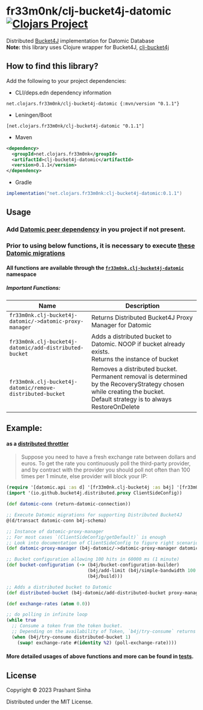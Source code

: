# fr33m0nk/clj-bucket4j-datomic [![Clojars Project](https://img.shields.io/clojars/v/net.clojars.fr33m0nk/clj-bucket4j-datomic.svg)](https://clojars.org/net.clojars.fr33m0nk/clj-bucket4j-datomic)

Distributed [Bucket4J](https://github.com/bucket4j/bucket4j) implementation for Datomic Database
<br/>
**Note:** this library uses Clojure wrapper for Bucket4J, [clj-bucket4j](https://github.com/fr33m0nk/clj-bucket4j)

## How to find this library?

Add the following to your project dependencies:

- CLI/deps.edn dependency information
```
net.clojars.fr33m0nk/clj-bucket4j-datomic {:mvn/version "0.1.1"}
```
- Leningen/Boot
```
[net.clojars.fr33m0nk/clj-bucket4j-datomic "0.1.1"]
```
- Maven
```xml
<dependency>
  <groupId>net.clojars.fr33m0nk</groupId>
  <artifactId>clj-bucket4j-datomic</artifactId>
  <version>0.1.1</version>
</dependency>
```
- Gradle
```groovy
implementation("net.clojars.fr33m0nk:clj-bucket4j-datomic:0.1.1")
```
## Usage

### Add [Datomic peer dependency](https://mvnrepository.com/artifact/com.datomic/peer) in you project if not present.

### **Prior to using below functions, it is necessary to execute [these Datomic migrations](https://github.com/fr33m0nk/clj-bucket4j-datomic/blob/master/src/fr33m0nk/datomic_schema.clj)**

#### All functions are available through the [`fr33m0nk.clj-bucket4j-datomic`](https://github.com/fr33m0nk/clj-bucket4j-datomic/blob/master/src/fr33m0nk/clj_bucket4j_datomic.clj) namespace

##### Important Functions:

| Name                                                      | Description                                                                                                                                                                      |
|-----------------------------------------------------------|----------------------------------------------------------------------------------------------------------------------------------------------------------------------------------|
| `fr33m0nk.clj-bucket4j-datomic/->datomic-proxy-manager`   | Returns Distributed Bucket4J Proxy Manager for Datomic                                                                                                                           |
| `fr33m0nk.clj-bucket4j-datomic/add-distributed-bucket`    | Adds a distributed bucket to Datomic. NOOP if bucket already exists.<br/> Returns the instance of bucket                                                                         |
| `fr33m0nk.clj-bucket4j-datomic/remove-distributed-bucket` | Removes a distributed bucket. <br/> Permanent removal is determined by the RecoveryStrategy chosen while creating the bucket.<br/> Default strategy is to always RestoreOnDelete |

## Example:
#### as a [distributed throttler](https://bucket4j.com/8.3.0/toc.html#using-bucket-as-throttler)
> Suppose you need to have a fresh exchange rate between dollars and euros. To get the rate you continuously poll the third-party provider, and by contract with the provider you should poll not often than 100 times per 1 minute, else provider will block your IP:
```clojure
(require '[datomic.api :as d] '[fr33m0nk.clj-bucket4j :as b4j] '[fr33m0nk.datomic-schema :refer [b4j-schema]] '[fr33m0nk.clj-bucket4j-datomic :as b4j-datomic])
(import '(io.github.bucket4j.distributed.proxy ClientSideConfig))

(def datomic-conn (return-datomic-connection))

;; Execute Datomic migrations for supporting Distributed Bucket4J
@(d/transact datomic-conn b4j-schema)

;; Instance of datomic-proxy-manager
;; For most cases `(ClientSideConfig/getDefault)` is enough
;; Look into documentation of ClientSideConfig to figure right scenarios to customize it
(def datomic-proxy-manager (b4j-datomic/->datomic-proxy-manager datomic-conn (ClientSideConfig/getDefault)))

;; Bucket configuration allowing 100 hits in 60000 ms (1 minute)
(def bucket-configuration (-> (b4j/bucket-configuration-builder)
                              (b4j/add-limit (b4j/simple-bandwidth 100 60000))
                              (b4j/build)))

;; Adds a distributed bucket to Datomic
(def distributed-bucket (b4j-datomic/add-distributed-bucket proxy-manager "test-bucket-1" bucket-configuration))

(def exchange-rates (atom 0.0))

;; do polling in infinite loop
(while true
  ;; Consume a token from the token bucket.
  ;; Depending on the availability of Token, `b4j/try-consume` returns true or false.
  (when (b4j/try-consume distributed-bucket 1)
    (swap! exchange-rate #(identity %2) (poll-exchange-rate))))

```

#### More detailed usages of above functions and more can be found in [tests](https://github.com/fr33m0nk/clj-bucket4j-datomic/blob/master/test/fr33m0nk/clj_bucket4j_datomic_test.clj).

## License

Copyright © 2023 Prashant Sinha

Distributed under the MIT License.
